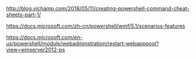 http://blog.vichamp.com/2018/05/11/creating-powershell-command-cheat-sheets-part-1/

https://docs.microsoft.com/zh-cn/powershell/wmf/5.1/scenarios-features

https://docs.microsoft.com/en-us/powershell/module/webadminstration/restart-webapppool?view=winserver2012-ps

